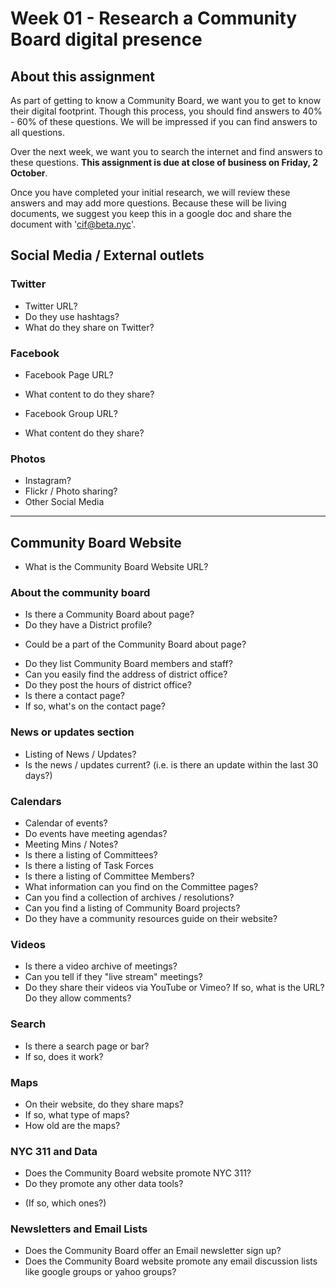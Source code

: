 # Week 01 - Research a Community Board digital presence 

## About this assignment

As part of getting to know a Community Board, we want you to get to know their digital footprint. Though this process, you should find answers to 40% - 60% of these questions. We will be impressed if you can find answers to all questions. 

Over the next week, we want you to search the internet and find answers to these questions. **This assignment is due at close of business on Friday, 2 October**. 

Once you have completed your initial research, we will review these answers and may add more questions. Because these will be living documents, we suggest you keep this in a google doc and share the document with 'cif@beta.nyc'.

## Social Media / External outlets

### Twitter

* Twitter URL?
* Do they use hashtags?
* What do they share on Twitter?

### Facebook

* Facebook Page URL?
* What content to do they share?

* Facebook Group URL?
* What content do they share?

### Photos

* Instagram?
* Flickr / Photo sharing?
* Other Social Media

---

## Community Board Website

 * What is the Community Board Website URL?

### About the community board

 * Is there a Community Board about page?
 * Do they have a District profile?
  - Could be a part of the Community Board about page?
 * Do they list Community Board members and staff?
 * Can you easily find the address of district office?
 * Do they post the hours of district office?
 * Is there a contact page?
 * If so, what's on the contact page?

### News or updates section

 * Listing of News / Updates?
 * Is the news / updates current? (i.e. is there an update within the last 30 days?)

### Calendars

 * Calendar of events?
 * Do events have meeting agendas?
 * Meeting Mins / Notes?
 * Is there a listing of Committees?
 * Is there a listing of Task Forces
 * Is there a listing of Committee Members?
 * What information can you find on the Committee pages?
 * Can you find a collection of archives / resolutions?
 * Can you find a listing of Community Board projects?
 * Do they have a community resources guide on their website?

### Videos

 * Is there a video archive of meetings?
 * Can you tell if they "live stream" meetings?
 * Do they share their videos via YouTube or Vimeo? If so, what is the URL? Do they allow comments?

### Search

 * Is there a search page or bar?
 * If so, does it work?

### Maps

 * On their website, do they share maps?
 * If so, what type of maps?
 * How old are the maps?

### NYC 311 and Data

 * Does the Community Board website promote NYC 311?
 * Do they promote any other data tools?
 - (If so, which ones?)

### Newsletters and Email Lists

 * Does the Community Board offer an Email newsletter sign up?
 * Does the Community Board website promote any email discussion lists like google groups or yahoo groups?